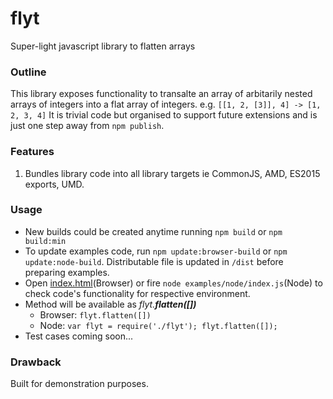 # flyt
Super-light javascript library to flatten arrays

### Outline

This library exposes functionality to transalte an array of
arbitarily nested arrays of integers into a flat array of integers. e.g. 
`[[1, 2, [3]], 4] -> [1, 2, 3, 4]`
It is trivial code but organised to support future extensions and is just
one step away from `npm publish`.

### Features

1. Bundles library code into all library targets ie CommonJS, AMD, ES2015 exports, UMD.

### Usage
- New builds could be created anytime running `npm build` or `npm build:min`
- To update examples code, run `npm update:browser-build` or `npm update:node-build`. Distributable file is updated in `/dist` before
  preparing examples.
- Open [index.html](/examples/browser/index.html)(Browser) or fire `node examples/node/index.js`(Node) to check code's
  functionality for respective environment. 
- Method will be available as _flyt.**flatten([])**_
    - Browser: `flyt.flatten([])`
    - Node: `var flyt = require('./flyt'); flyt.flatten([]);`
- Test cases coming soon...

### Drawback

Built for demonstration purposes.
